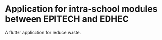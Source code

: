 # Application for intra-school modules between EPITECH and EDHEC

A flutter application for reduce waste.
